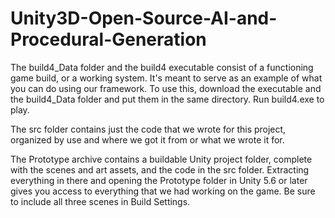 # Unity3D-Open-Source-AI-and-Procedural-Generation


The build4_Data folder and the build4 executable consist of a functioning game build, or a working system.  It's meant to serve as an example of what you can do using our framework.  To use this, download the executable and the build4_Data folder and put them in the same directory.  Run build4.exe to play.

The src folder contains just the code that we wrote for this project, organized by use and where we got it from or what we wrote it for.  

The Prototype archive contains a buildable Unity project folder, complete with the scenes and art assets, and the code in the src folder. Extracting everything in there and opening the Prototype folder in Unity 5.6 or later gives you access to everything that we had working on the game.  Be sure to include all three scenes in Build Settings.

